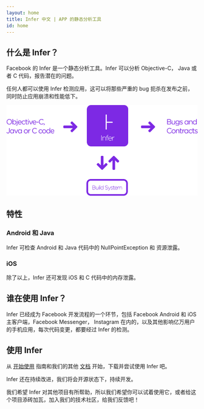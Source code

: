 ```yaml
---
layout: home
title: Infer 中文 | APP 的静态分析工具
id: home
---
```


## 什么是 Infer？

Facebook 的 Infer 是一个静态分析工具。Infer 可以分析 Objective-C， Java 或者 C 代码，报告潜在的问题。

任何人都可以使用 Infer 检测应用，这可以将那些严重的 bug 扼杀在发布之前，同时防止应用崩溃和性能低下。

![在开发流程中引入 Infer](static/images/Infer-landing.png)

## 特性

### Android 和 Java

Infer 可检查 Android 和 Java 代码中的 NullPointException 和 资源泄露。
  
### iOS

除了以上，Infer 还可发现 iOS 和 C 代码中的内存泄露。

## 谁在使用 Infer？

Infer 已经成为 Facebook 开发流程的一个环节，包括 Facebook Android 和 iOS 主客户端，Facebook Messenger， Instagram 在内的，以及其他影响亿万用户的手机应用，每次代码变更，都要经过 Infer 的检测。

## 使用 Infer

从 [开始使用](docs/getting-started.html) 指南和我们的其他 [文档](docs/) 开始，下载并尝试使用 Infer 吧。

Infer 还在持续改进，我们将会开源状态下，持续开发。

我们希望 Infer 对其他项目有所帮助，所以我们希望你可以试着使用它，或者给这个项目添砖加瓦，加入我们的技术社区，给我们反馈吧！
